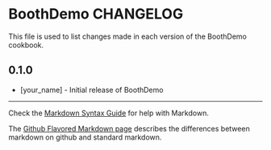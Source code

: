 BoothDemo CHANGELOG
===================

This file is used to list changes made in each version of the BoothDemo cookbook.

0.1.0
-----
- [your_name] - Initial release of BoothDemo

- - -
Check the [Markdown Syntax Guide](http://daringfireball.net/projects/markdown/syntax) for help with Markdown.

The [Github Flavored Markdown page](http://github.github.com/github-flavored-markdown/) describes the differences between markdown on github and standard markdown.
